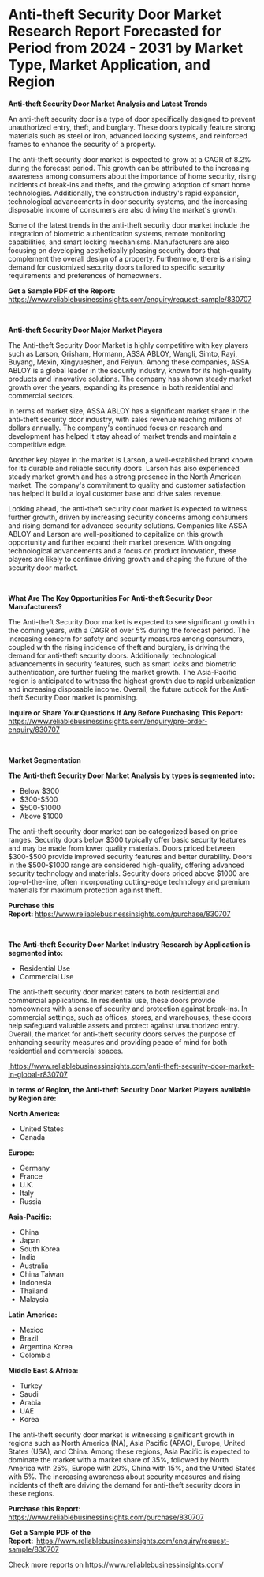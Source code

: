 <p><h1>Anti-theft Security Door Market Research Report Forecasted for Period from 2024 -  2031 by Market Type, Market Application, and Region</h1></p><p><strong>Anti-theft Security Door Market Analysis and Latest Trends</strong></p>
<p><p>An anti-theft security door is a type of door specifically designed to prevent unauthorized entry, theft, and burglary. These doors typically feature strong materials such as steel or iron, advanced locking systems, and reinforced frames to enhance the security of a property.</p><p>The anti-theft security door market is expected to grow at a CAGR of 8.2% during the forecast period. This growth can be attributed to the increasing awareness among consumers about the importance of home security, rising incidents of break-ins and thefts, and the growing adoption of smart home technologies. Additionally, the construction industry's rapid expansion, technological advancements in door security systems, and the increasing disposable income of consumers are also driving the market's growth.</p><p>Some of the latest trends in the anti-theft security door market include the integration of biometric authentication systems, remote monitoring capabilities, and smart locking mechanisms. Manufacturers are also focusing on developing aesthetically pleasing security doors that complement the overall design of a property. Furthermore, there is a rising demand for customized security doors tailored to specific security requirements and preferences of homeowners.</p></p>
<p><strong>Get a Sample PDF of the Report:&nbsp;</strong> <a href="https://www.reliablebusinessinsights.com/enquiry/request-sample/830707">https://www.reliablebusinessinsights.com/enquiry/request-sample/830707</a></p>
<p>&nbsp;</p>
<p><strong>Anti-theft Security Door Major Market Players</strong></p>
<p><p>The Anti-theft Security Door Market is highly competitive with key players such as Larson, Grisham, Hormann, ASSA ABLOY, Wangli, Simto, Rayi, Buyang, Mexin, Xingyueshen, and Feiyun. Among these companies, ASSA ABLOY is a global leader in the security industry, known for its high-quality products and innovative solutions. The company has shown steady market growth over the years, expanding its presence in both residential and commercial sectors.</p><p>In terms of market size, ASSA ABLOY has a significant market share in the anti-theft security door industry, with sales revenue reaching millions of dollars annually. The company's continued focus on research and development has helped it stay ahead of market trends and maintain a competitive edge.</p><p>Another key player in the market is Larson, a well-established brand known for its durable and reliable security doors. Larson has also experienced steady market growth and has a strong presence in the North American market. The company's commitment to quality and customer satisfaction has helped it build a loyal customer base and drive sales revenue.</p><p>Looking ahead, the anti-theft security door market is expected to witness further growth, driven by increasing security concerns among consumers and rising demand for advanced security solutions. Companies like ASSA ABLOY and Larson are well-positioned to capitalize on this growth opportunity and further expand their market presence. With ongoing technological advancements and a focus on product innovation, these players are likely to continue driving growth and shaping the future of the security door market.</p></p>
<p>&nbsp;</p>
<p><strong>What Are The Key Opportunities For Anti-theft Security Door Manufacturers?</strong></p>
<p><p>The Anti-theft Security Door market is expected to see significant growth in the coming years, with a CAGR of over 5% during the forecast period. The increasing concern for safety and security measures among consumers, coupled with the rising incidence of theft and burglary, is driving the demand for anti-theft security doors. Additionally, technological advancements in security features, such as smart locks and biometric authentication, are further fueling the market growth. The Asia-Pacific region is anticipated to witness the highest growth due to rapid urbanization and increasing disposable income. Overall, the future outlook for the Anti-theft Security Door market is promising.</p></p>
<p><strong>Inquire or Share Your Questions If Any Before Purchasing This Report:</strong> <a href="https://www.reliablebusinessinsights.com/enquiry/pre-order-enquiry/830707">https://www.reliablebusinessinsights.com/enquiry/pre-order-enquiry/830707</a></p>
<p>&nbsp;</p>
<p><strong>Market Segmentation</strong></p>
<p><strong>The Anti-theft Security Door Market Analysis by types is segmented into:</strong></p>
<p><ul><li>Below $300</li><li>$300-$500</li><li>$500-$1000</li><li>Above $1000</li></ul></p>
<p><p>The anti-theft security door market can be categorized based on price ranges. Security doors below $300 typically offer basic security features and may be made from lower quality materials. Doors priced between $300-$500 provide improved security features and better durability. Doors in the $500-$1000 range are considered high-quality, offering advanced security technology and materials. Security doors priced above $1000 are top-of-the-line, often incorporating cutting-edge technology and premium materials for maximum protection against theft.</p></p>
<p><strong>Purchase this Report:&nbsp;</strong><a href="https://www.reliablebusinessinsights.com/purchase/830707">https://www.reliablebusinessinsights.com/purchase/830707</a></p>
<p>&nbsp;</p>
<p><strong>The Anti-theft Security Door Market Industry Research by Application is segmented into:</strong></p>
<p><ul><li>Residential Use</li><li>Commercial Use</li></ul></p>
<p><p>The anti-theft security door market caters to both residential and commercial applications. In residential use, these doors provide homeowners with a sense of security and protection against break-ins. In commercial settings, such as offices, stores, and warehouses, these doors help safeguard valuable assets and protect against unauthorized entry. Overall, the market for anti-theft security doors serves the purpose of enhancing security measures and providing peace of mind for both residential and commercial spaces.</p></p>
<p><a href="https://www.reliablebusinessinsights.com/anti-theft-security-door-market-in-global-r830707">&nbsp;https://www.reliablebusinessinsights.com/anti-theft-security-door-market-in-global-r830707</a></p>
<p><strong>In terms of Region, the Anti-theft Security Door Market Players available by Region are:</strong></p>
<p>
    <p> <strong> North America: </strong>
        <ul>
            <li>United States</li>
            <li>Canada</li>
        </ul>
        </p> 
    <p> <strong> Europe: </strong>
        <ul>
            <li>Germany</li>
            <li>France</li>
            <li>U.K.</li>
            <li>Italy</li>
            <li>Russia</li>
        </ul>
        </p> 
    <p> <strong> Asia-Pacific: </strong>
        <ul>
            <li>China</li>
            <li>Japan</li>
            <li>South Korea</li>
            <li>India</li>
            <li>Australia</li>
            <li>China Taiwan</li>
            <li>Indonesia</li>
            <li>Thailand</li>
            <li>Malaysia</li>
        </ul>
        </p> 
    <p> <strong> Latin America: </strong>
        <ul>
            <li>Mexico</li>
            <li>Brazil</li>
            <li>Argentina Korea</li>
            <li>Colombia</li>
        </ul>
        </p> 
    <p> <strong> Middle East & Africa: </strong>
        <ul>
            <li>Turkey</li>
            <li>Saudi</li>
            <li>Arabia</li>
            <li>UAE</li>
            <li>Korea</li>
        </ul>
    </p>
    </p>
<p><p>The anti-theft security door market is witnessing significant growth in regions such as North America (NA), Asia Pacific (APAC), Europe, United States (USA), and China. Among these regions, Asia Pacific is expected to dominate the market with a market share of 35%, followed by North America with 25%, Europe with 20%, China with 15%, and the United States with 5%. The increasing awareness about security measures and rising incidents of theft are driving the demand for anti-theft security doors in these regions.</p></p>
<p><strong>Purchase this Report: </strong><a href="https://www.reliablebusinessinsights.com/purchase/830707">https://www.reliablebusinessinsights.com/purchase/830707</a></p>
<p>&nbsp;<strong>Get a Sample PDF of the Report:&nbsp;&nbsp;</strong><a href="https://www.reliablebusinessinsights.com/enquiry/request-sample/830707">https://www.reliablebusinessinsights.com/enquiry/request-sample/830707</a></p>
<p><strong></strong></p>
<p>Check more reports on https://www.reliablebusinessinsights.com/</p>
